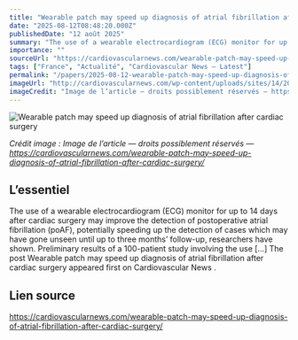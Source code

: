 ```yaml
---
title: "Wearable patch may speed up diagnosis of atrial fibrillation after cardiac surgery"
date: "2025-08-12T08:48:20.000Z"
publishedDate: "12 août 2025"
summary: "The use of a wearable electrocardiogram (ECG) monitor for up to 14 days after cardiac surgery may improve the detection of postoperative atrial fibrillation (poAF), potentially speeding up the detection of cases which may have gone unseen until up to three months’ follow-up, researchers have shown. Preliminary results of a 100-patient study involving the use [&#8230;] The post Wearable patch may speed up diagnosis of atrial fibrillation after cardiac surgery appeared first on Cardiovascular News ."
importance: ""
sourceUrl: "https://cardiovascularnews.com/wearable-patch-may-speed-up-diagnosis-of-atrial-fibrillation-after-cardiac-surgery/"
tags: ["France", "Actualité", "Cardiovascular News — Latest"]
permalink: "/papers/2025-08-12-wearable-patch-may-speed-up-diagnosis-of-atrial-fibrillation-after-cardiac-surgery"
imageUrl: "http://cardiovascularnews.com/wp-content/uploads/sites/14/2025/08/ECG-Patch-Placement-2-scaled.jpg"
imageCredit: "Image de l’article — droits possiblement réservés — https://cardiovascularnews.com/wearable-patch-may-speed-up-diagnosis-of-atrial-fibrillation-after-cardiac-surgery/"
---
```


![Wearable patch may speed up diagnosis of atrial fibrillation after cardiac surgery](http://cardiovascularnews.com/wp-content/uploads/sites/14/2025/08/ECG-Patch-Placement-2-scaled.jpg)

*Crédit image : Image de l’article — droits possiblement réservés — https://cardiovascularnews.com/wearable-patch-may-speed-up-diagnosis-of-atrial-fibrillation-after-cardiac-surgery/*

## L’essentiel

The use of a wearable electrocardiogram (ECG) monitor for up to 14 days after cardiac surgery may improve the detection of postoperative atrial fibrillation (poAF), potentially speeding up the detection of cases which may have gone unseen until up to three months’ follow-up, researchers have shown. Preliminary results of a 100-patient study involving the use [&#8230;] The post Wearable patch may speed up diagnosis of atrial fibrillation after cardiac surgery appeared first on Cardiovascular News .

## Lien source

https://cardiovascularnews.com/wearable-patch-may-speed-up-diagnosis-of-atrial-fibrillation-after-cardiac-surgery/
